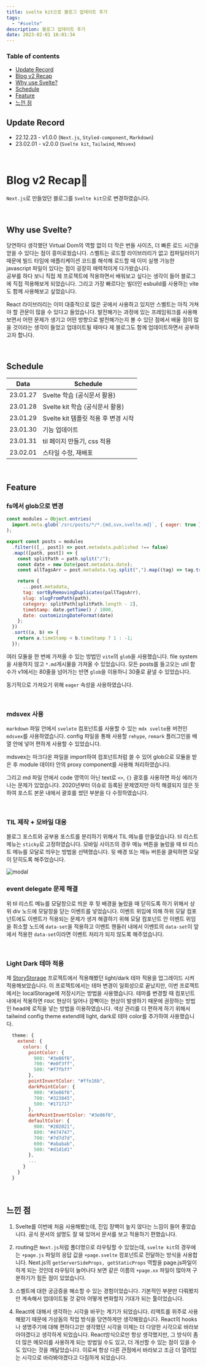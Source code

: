 ```yaml
---
title: svelte kit으로 블로그 업데이트 후기
tags:
  - "#svelte"
description: 블로그 업데이트 후기
date: 2023-02-01 16:01:34
---
```


### Table of contents

- [Update Record](https://github.com/h-alex2/h-blog#update-record)
- [Blog v2 Recap](https://github.com/h-alex2/h-blog#blog-v2-recap)
- [Why use Svelte?](https://github.com/h-alex2/h-blog#why-use-svelte)
- [Schedule](https://github.com/h-alex2/h-blog#schedule)
- [Feature](https://github.com/h-alex2/h-blog#feature)
- [느낀 점](https://github.com/h-alex2/h-blog#%EB%8A%90%EB%82%80-%EC%A0%90)

## Update Record

- 22.12.23 - v1.0.0 (`Next.js`, `Styled-component`, `Markdown`)
- 23.02.01 - v2.0.0 (`Svelte kit`, `Tailwind`, `Mdsvex`)

<br />

# Blog v2 Recap🚀

`Next.js`로 만들었던 블로그를 `Svelte kit`으로 변경하였습니다.  

<br />

## Why use Svelte?

당연하다 생각했던 Virtual Dom의 역할 없이 더 작은 번들 사이즈, 더 빠른 로드 시간을 얻을 수 있다는 점이 흥미로웠습니다. 스벨트는 로드할 라이브러리가 없고 컴파일러이기 때문에 빌드 타임에 애플리케이션 코드를 해석해 로드할 때 이미 실행 가능한 javascript 파일이 있다는 점이 굉장히 매력적이게 다가왔습니다.  
공부를 하다 보니 직접 제 프로젝트에 적용하면서 배워보고 싶다는 생각이 들어 블로그에 직접 적용해보게 되었습니다.
그리고 가장 빠르다는 빌더인 esbuild를 사용하는 vite도 함께 사용해보고 싶었습니다. 

React 라이브러리는 이미 대중적으로 많은 곳에서 사용하고 있지만 스벨트는 아직 거쳐야 할 관문이 많을 수 있다고 들었습니다. 발전해가는 과정에 있는 프레임워크를 사용해보면서 어떤 문제가 생기고 어떤 방향으로 발전해가는지 볼 수 있단 점에서 배울 점이 많을 것이라는 생각이 들었고 업데이트될 때마다 제 블로그도 함께 업데이트하면서 공부하고자 합니다.

<br />

## Schedule

| Data     | Schedule                            |
| -------- | ----------------------------------- |
| 23.01.27 | Svelte 학습 (공식문서 활용)         |
| 23.01.28 | Svelte kit 학습 (공식문서 활용)     |
| 23.01.29 | Svelte kit 템플릿 적용 후 변경 시작 |
| 23.01.30 | 기능 업데이트                       |
| 23.01.31 | til 페이지 만들기, css 적용         |
| 23.02.01 | 스타일 수정, 재배포                 |

<br />

## Feature

### fs에서 glob으로 변경

```js
const modules = Object.entries(
  import.meta.glob(`/src/posts/*/*.{md,svx,svelte.md}`, { eager: true })
);

export const posts = modules
  .filter(([_, post]) => post.metadata.published !== false)
  .map(([path, post]) => {
    const splitPath = path.split("/");
    const date = new Date(post.metadata.date);
    const allTagsArr = post.metadata.tag.split(",").map((tag) => tag.trim());

    return {
      ...post.metadata,
      tag: sortByRemovingDuplicates(pallTagsArr),
      slug: slugFromPath(path),
      category: splitPath[splitPath.length - 2],
      timeStamp: date.getTime() / 1000,
      date: customizingDateFormat(date)
    };
  })
  .sort((a, b) => {
    return a.timeStamp < b.timeStamp ? 1 : -1;
  });
```
여러 모듈을 한 번에 가져올 수 있는 방법인 `vite`의 `glob`을 사용했습니다. file system을 사용하지 않고 `*.md`게시물을 가져올 수 있었습니다. 모든 posts를 들고오는 util 함수가 v1에서는 80줄을 넘어가는 반면 `glob`을 이용하니 30줄로 끝낼 수 있었습니다.

동기적으로 가져오기 위해 `eager` 속성을 사용하였습니다.

<br />

### mdsvex 사용

`markdown` 파일 안에서 `svelete` 컴포넌트를 사용할 수 있는 `mdx svelte`용 버전인 `mdsvex`를 사용하였습니다. config 파일을 통해 사용할 `rehype`, `remark` 플러그인을 배열 안에 넣어 편하게 사용할 수 있었습니다.

mdsvex는 마크다운 파일을 import하여 컴포넌트처럼 쓸 수 있어 glob으로 모듈을 받은 후 module 데이터 안의 proxy component를 사용해 처리하였습니다.

그리고 md 파일 안에서 code 영역이 아닌 text로 `<>`, `{}` 괄호를 사용하면 파싱 에러가 나는 문제가 있었습니다. 2020년부터 이슈로 등록된 문제였지만 아직 해결되지 않은 듯 하여 포스트 본문 내에서 괄호를 썼던 부분을 다 수정하였습니다.

<br />

### TIL 제작 + 모바일 대응

블로그 포스트와 공부용 포스트를 분리하기 위해서 TIL 메뉴를 만들었습니다. til 리스트 메뉴는 `sticky`로 고정하였습니다. 모바일 사이즈의 경우 메뉴 버튼을 눌렀을 때 til 리스트 메뉴를 모달로 띄우는 방법을 선택했습니다. 뒷 배경 또는 메뉴 버튼을 클릭하면 모달이 닫히도록 해주었습니다.

<img src="./static/readme/modal-preview.png" alt="modal">

<br />

### event delegate 문제 해결

위 til 리스트 메뉴를 모달창으로 띄운 후 뒷 배경을 눌렀을 때 닫히도록 하기 위해서 상위 div 노드에 모달창을 닫는 이벤트를 넣었습니다. 이벤트 위임에 의해 하위 모달 컴포넌트에도 이벤트가 적용되는 문제가 생겨 해결하기 위해 모달 컴포넌트 안 이벤트 위임을 취소할 노드에 `data-set`을 적용하고 이벤트 핸들러 내에서 이벤트의 `data-set`이 앞에서 적용한 `data-set`이라면 이벤트 처리가 되지 않도록 해주었습니다.

<br />

### Light Dark 테마 적용

제 [StoryStorage](https://www.storystorage.me/) 프로젝트에서 적용해봤던 light/dark 테마 적용을 업그레이드 시켜 적용해보았습니다. 이 프로젝트에서는 테마 변경이 일회성으로 끝났지만, 이번 프로젝트에서는 localStorage에 저장시키는 방법을 사용했습니다. 테마를 변경할 때 컴포넌트 내에서 적용하면 `FOUC` 현상이 일어나 깜빡이는 현상이 발생하기 때문에 권장하는 방법인 head에 로직을 넣는 방법을 이용하였습니다.
색상 관리를 더 편하게 하기 위해서 tailwind config theme extend에 light, dark로 테마 color를 추가하여 사용했습니다.

```js
  theme: {
    extend: {
      colors: {
        pointColor: {
          900: "#3e86f6",
          700: "#e0f3ff",
          500: "#f7fbff"
        },
        pointInvertColor: "#ffe16b",
        darkPointColor: {
          900: "#3e86f6",
          700: "#323845",
          500: "#171717"
        },
        darkPointInvertColor: "#3e86f6",
        defaultColor: {
          900: "#202021",
          800: "#474747",
          700: "#7d7d7d",
          600: "#ababab",
          500: "#d1d1d1"
        },
        ...
      }
    }
  }
```

<br />

## 느낀 점

1. Svelte를 이번에 처음 사용해봤는데, 진입 장벽이 높지 않다는 느낌이 들어 좋았습니다. 공식 문서의 설명도 잘 돼 있어서 문서를 보고 적용하기 편했습니다.

2. routing은 `Next.js`처럼 폴더명으로 라우팅할 수 있었는데, `svelte kit`의 경우에는 `+page.js` 파일의 응답 값을 `+page.svelte` 컴포넌트로 전달하는 방식을 사용합니다. Next.js의 `getServerSideProps, getStaticProps` 역할을 page.js파일이 하게 되는 것인데 라우팅이 늘어나다 보면 같은 이름의 `+page.xx` 파일이 많아져 구분하기가 힘든 점이 있었습니다.

3. 스벨트에 대한 궁금증을 해소할 수 있는 경험이었습니다. 기본적인 부분만 다뤄봤지만 계속해서 업데이트될 것 같아 어떻게 변화할지 기대가 되는 툴이었습니다.

4. React에 대해서 생각하는 시각을 바꾸는 계기가 되었습니다. 리액트를 위주로 사용해왔기 때문에 가상돔의 작업 방식을 당연하게만 생각해왔습니다. React의 hooks나 생명주기에 대해 편하다고만 생각했던 시각을 이제는 더 다양한 시각으로 바라보아야겠다고 생각하게 되었습니다. React방식으로만 항상 생각했지만, 그 방식이 좀 더 많은 메모리를 사용하게 되는 방법일 수도 있고, 더 개선할 수 있는 점이 있을 수도 있다는 것을 깨달았습니다. 이로써 항상 다른 관점에서 바라보고 조금 더 열려있는 시각으로 바라봐야겠다고 다짐하게 되었습니다.

   <br />

